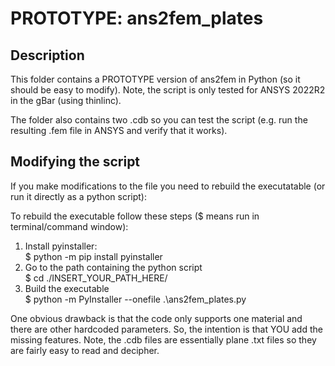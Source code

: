 # PROTOTYPE: ans2fem_plates

## Description 

This folder contains a PROTOTYPE version of ans2fem in Python (so it should be easy to modify). Note, the script is only tested for ANSYS 2022R2 in the gBar (using thinlinc).

The folder also contains two .cdb so you can test the script (e.g. run the resulting .fem file in ANSYS and verify that it works).

## Modifying the script
If you make modifications to the file you need to rebuild the executatable (or run it directly as a python script):

To rebuild the executable follow these steps ($ means run in terminal/command window):
1. Install pyinstaller: \
    $ python -m pip install pyinstaller
2. Go to the path containing the python script \
    $ cd ./INSERT_YOUR_PATH_HERE/
3. Build the executable \
    $ python -m PyInstaller --onefile .\ans2fem_plates.py


One obvious drawback is that the code only supports one material and there are other hardcoded parameters. So, the intention is that YOU add the missing features. Note, the .cdb files are essentially plane .txt files so they are fairly easy to read and decipher.


